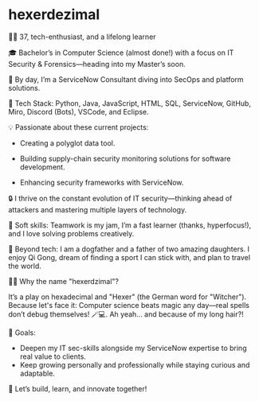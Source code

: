 # hexerdezimal


👨‍💻 37, tech-enthusiast, and a lifelong learner

🎓 Bachelor’s in Computer Science (almost done!) with a focus on IT Security & Forensics—heading into my Master’s soon.

💼 By day, I’m a ServiceNow Consultant diving into SecOps and platform solutions.



🔧 Tech Stack: Python, Java, JavaScript, HTML, SQL, ServiceNow, GitHub, Miro, Discord (Bots), VSCode, and Eclipse.


💡 Passionate about these current projects:


 - Creating a polyglot data tool.
   
 - Building supply-chain security monitoring solutions for software development.
   
 - Enhancing security frameworks with ServiceNow.
   

🔒 I thrive on the constant evolution of IT security—thinking ahead of attackers and mastering multiple layers of technology.


🤝 Soft skills: Teamwork is my jam, I’m a fast learner (thanks, hyperfocus!), and I love solving problems creatively.


🐾 Beyond tech: I am a dogfather and a father of two amazing daughters. I enjoy Qi Gong, dream of finding a sport I can stick with, and plan to travel the world.

🧙‍♂️ Why the name "hexerdzimal"?

   It’s a play on hexadecimal and "Hexer" (the German word for "Witcher"). Because let's face it: Computer science beats magic any day—real spells don’t debug themselves! 🪄💻. Ah yeah... and because of my long hair?!


🎯 Goals:


 - Deepen my IT sec-skills alongside my ServiceNow expertise to bring real value to clients.
 - Keep growing personally and professionally while staying curious and adaptable.

🚀 Let’s build, learn, and innovate together!

